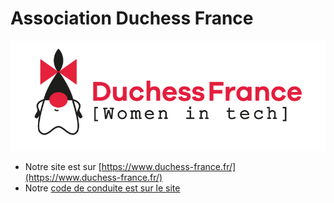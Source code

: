 # Association Duchess France

[![N|Solid](https://github.com/DuchessFrance/duchessfr/blob/master/communication/2021/logo%20tagline/DUCHESS_logo_tagline.png)](https://www.duchess-france.fr/)

- Notre site est sur [https://www.duchess-france.fr/](https://www.duchess-france.fr/)
- Notre [code de conduite est sur le site]([https://www.duchess-france.fr/](https://www.duchess-france.fr/coc/))
